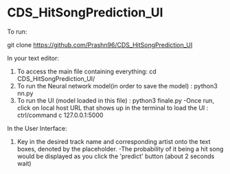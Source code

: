 # CDS_HitSongPrediction_UI

To run:

git clone https://github.com/Prashn96/CDS_HitSongPrediction_UI

In your text editor:

1. To access the main file containing everything:  cd CDS_HitSongPrediction_UI/
2. To run the Neural network model(in order to save the model) :   python3 nn.py
3. To run the UI (model loaded in this file) :  python3 finale.py
-Once run, click on local host URL that shows up in the terminal to load the UI : ctrl/command c 127.0.0.1:5000


In the User Interface:

1. Key in the desired track name and corresponding artist onto the text boxes, denoted by the placeholder.
-The probability of it being a hit song would be displayed as you click the 'predict' button (about 2 seconds wait)
